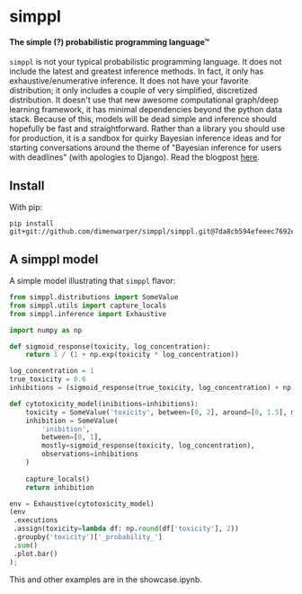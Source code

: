 # simppl
#### The simple (?) probabilistic programming language™

`simppl` is not your typical probabilistic programming language. 
It does not include the latest and greatest inference methods.
In fact, it only has exhaustive/enumerative inference.
It does not have your favorite distribution; it only includes a couple of very simplified, discretized distribution. 
It doesn't use that new awesome computational graph/deep learning framework, it has minimal dependencies beyond the python data stack.
Because of this, models will be dead simple and inference should hopefully be fast and straightforward. 
Rather than a library you should use for production, it is a sandbox for quirky Bayesian inference ideas and for starting conversations around the theme of "Bayesian inference for users with deadlines" (with apologies to Django).
Read the blogpost [here](http://hyperparameter.com/).

## Install

With pip:

```
pip install git+git://github.com/dimenwarper/simppl/simppl.git@7da8cb594efeeec7692eb927cc7ac141f03d54ab
```

## A simppl model

A simple model illustrating that `simppl` flavor:

```python
from simppl.distributions import SomeValue
from simppl.utils import capture_locals
from simppl.inference import Exhaustive

import numpy as np

def sigmoid_response(toxicity, log_concentration):
    return 1 / (1 + np.exp(toxicity * log_concentration))

log_concentration = 1
true_toxicity = 0.6
inhibitions = (sigmoid_response(true_toxicity, log_concentration) + np.random.randn(2) * 0.001).reshape(-1, 1)

def cytotoxicity_model(inibitions=inhibitions):
    toxicity = SomeValue('toxicity', between=[0, 2], around=[0, 1.5], mostly=1.3)
    inhibition = SomeValue(
        'inibition', 
        between=[0, 1], 
        mostly=sigmoid_response(toxicity, log_concentration),
        observations=inhibitions
    )
                        
    capture_locals()
    return inhibition

env = Exhaustive(cytotoxicity_model)
(env
 .executions
 .assign(toxicity=lambda df: np.round(df['toxicity'], 2))
 .groupby('toxicity')['_probability_']
 .sum()
 .plot.bar()
);
```

This and other examples are in the showcase.ipynb.

  
️
